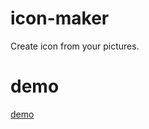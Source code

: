 # icon-maker
Create icon from your pictures.

# demo
[demo](https://naoki-tomita.github.io/icon-maker/dist/)
